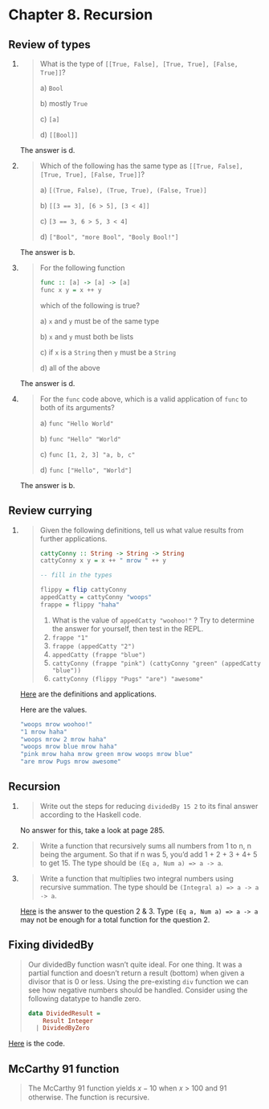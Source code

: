 # Chapter 8. Recursion

## Review of types
1. > What is the type of `[[True, False], [True, True], [False, True]]`?
   > 
   > a) `Bool`
   > 
   > b) mostly `True` 
   >
   > c) `[a]`
   >
   > d) `[[Bool]]`

   The answer is d.
2. > Which of the following has the same type as `[[True, False], [True, True], [False, True]]`?
   >
   > a) `[(True, False), (True, True), (False, True)]` 
   >
   > b) `[[3 == 3], [6 > 5], [3 < 4]]`
   >
   > c) `[3 == 3, 6 > 5, 3 < 4]`
   >
   > d) `["Bool", "more Bool", "Booly Bool!"]`

   The answer is b.
3. > For the following function
   > ```haskell
   > func :: [a] -> [a] -> [a] 
   > func x y = x ++ y
   > ```
   > which of the following is true?
   >
   > a) `x` and `y` must be of the same type
   >
   > b) `x` and `y` must both be lists
   >
   > c) if `x` is a `String` then `y` must be a `String` 
   >
   > d) all of the above

   The answer is d.
4. > For the `func` code above, which is a valid application of `func` to both of its arguments?
   >
   > a) `func "Hello World"`
   >
   > b) `func "Hello" "World"`
   >
   > c) `func [1, 2, 3] "a, b, c" `
   >
   > d) `func ["Hello", "World"]`

   The answer is b.

## Review currying
1. > Given the following definitions, tell us what value results from further applications.
   > ```haskell
   > cattyConny :: String -> String -> String
   > cattyConny x y = x ++ " mrow " ++ y
   > 
   > -- fill in the types
   > 
   > flippy = flip cattyConny
   > appedCatty = cattyConny "woops"
   > frappe = flippy "haha"
   > ```
   > 1. What is the value of `appedCatty "woohoo!"` ? Try to determine
   > the answer for yourself, then test in the REPL.
   > 2. `frappe "1"`
   > 3. `frappe (appedCatty "2")`
   > 4. `appedCatty (frappe "blue")`
   > 5. `cattyConny (frappe "pink") (cattyConny "green" (appedCatty "blue"))`
   > 6. `cattyConny (flippy "Pugs" "are") "awesome"`

   [Here](./curring.hs) are the definitions and applications.

   Here are the values.
   ```haskell
   "woops mrow woohoo!"
   "1 mrow haha"
   "woops mrow 2 mrow haha"
   "woops mrow blue mrow haha"
   "pink mrow haha mrow green mrow woops mrow blue"
   "are mrow Pugs mrow awesome"
   ```

## Recursion
1. > Write out the steps for reducing `dividedBy 15 2` to its final answer according to the Haskell code.

   No answer for this, take a look at page 285.
2. > Write a function that recursively sums all numbers from 1 to n, n being the argument. So that if n was 5, you’d add 1 + 2 + 3 + 4+ 5 to get 15. The type should be `(Eq a, Num a) => a -> a`.
3. > Write a function that multiplies two integral numbers using recursive summation. The type should be `(Integral a) => a -> a -> a`.

   [Here](./recursion.hs) is the answer to the question 2 & 3. Type `(Eq a, Num a) => a -> a` may not be enough for a total function for the question 2.

## Fixing dividedBy
> Our dividedBy function wasn’t quite ideal. For one thing. It was a partial function and doesn’t return a result (bottom) when given a divisor that is 0 or less.
> Using the pre-existing `div` function we can see how negative numbers should be handled.
> Consider using the following datatype to handle zero.
> ```haskell
> data DividedResult =
>     Result Integer
>   | DividedByZero
> ```

[Here](./dividedBy.hs) is the code.

## McCarthy 91 function
> The McCarthy 91 function yields $x - 10$ when 𝑥 > 100 and 91 otherwise. The function is recursive.